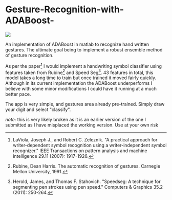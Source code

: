 # Gesture-Recognition-with-ADABoost-
<p><img src = "https://i.imgur.com/9DrXPNa.png"/> </p>

An implementation of ADABoost in matlab to recognize hand written gestures. The ultimate goal being to implement a robust ensemble method of gesture recognition. 

As per the paper[^1] I would implement a handwriting symbol classifier using features taken from Rubine[^2] and Speed Seg[^3]. 43 features in total, this model takes a long time to train but once trained it moved fairly quickly. Although in its current implementation the ADABoost underperforms I believe with some minor modifications I could have it running at a much better pace. 

The app is very simple, and gestures area already pre-trained.  Simply draw your digit and select "classify". 


*note:* this is very likely broken as it is an earlier version of the one I submitted as I have misplaced the working version. Use at your own risk


[^1]: LaViola, Joseph J., and Robert C. Zeleznik. "A practical approach for writer-dependent symbol recognition using a writer-independent symbol recognizer." IEEE Transactions on pattern analysis and machine intelligence 29.11 (2007): 1917-1926.
[^2]: Rubine, Dean Harris. The automatic recognition of gestures. Carnegie Mellon University, 1991.
[^3]: Herold, James, and Thomas F. Stahovich. "Speedseg: A technique for segmenting pen strokes using pen speed." Computers & Graphics 35.2 (2011): 250-264.



